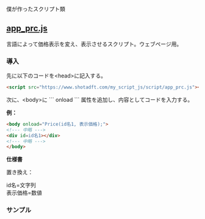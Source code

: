 <p>僕が作ったスクリプト類</p>
<h2><a href="https://www.shotadft.com/my_script_js/script/app_prc.js">app_prc.js</a></h2>
<p>言語によって価格表示を変え、表示させるスクリプト。ウェブページ用。</p>
<h3>導入</h3>
<p>先に以下のコードを&lt;head&gt;に記入する。</p>

```html
<script src="https://www.shotadft.com/my_script_js/script/app_prc.js"></script>
```
<p>次に、&lt;body&gt;に ``` onload ``` 属性を追加し、内容としてコードを入力する。</p>
<p><b>例：</b></p>

```html
<body onload="Price(id名1, 表示価格);">
<!--- 中略 --->
<div id=id名1></div>
<!--- 中略 --->
</body>
```
<p><b>仕様書</b></p>
<p>置き換え：</p>
<p>id名=文字列<br />
表示価格=数値</p>

<h3>サンプル</h3>
